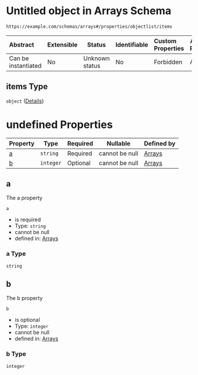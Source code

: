 # Untitled object in Arrays Schema

```txt
https://example.com/schemas/arrays#/properties/objectlist/items
```




| Abstract            | Extensible | Status         | Identifiable | Custom Properties | Additional Properties | Access Restrictions | Defined In                                                                             |
| :------------------ | ---------- | -------------- | ------------ | :---------------- | --------------------- | ------------------- | -------------------------------------------------------------------------------------- |
| Can be instantiated | No         | Unknown status | No           | Forbidden         | Allowed               | none                | [arrays.schema.json\*](../generated-schemas/arrays.schema.json "open original schema") |

## items Type

`object` ([Details](arrays-properties-objectlist-items.md))

# undefined Properties

| Property | Type      | Required | Nullable       | Defined by                                                                                                                                       |
| :------- | --------- | -------- | -------------- | :----------------------------------------------------------------------------------------------------------------------------------------------- |
| [a](#a)  | `string`  | Required | cannot be null | [Arrays](arrays-properties-objectlist-items-properties-a.md "https&#x3A;//example.com/schemas/arrays#/properties/objectlist/items/properties/a") |
| [b](#b)  | `integer` | Optional | cannot be null | [Arrays](arrays-properties-objectlist-items-properties-b.md "https&#x3A;//example.com/schemas/arrays#/properties/objectlist/items/properties/b") |

## a

The a property


`a`

-   is required
-   Type: `string`
-   cannot be null
-   defined in: [Arrays](arrays-properties-objectlist-items-properties-a.md "https&#x3A;//example.com/schemas/arrays#/properties/objectlist/items/properties/a")

### a Type

`string`

## b

The b property


`b`

-   is optional
-   Type: `integer`
-   cannot be null
-   defined in: [Arrays](arrays-properties-objectlist-items-properties-b.md "https&#x3A;//example.com/schemas/arrays#/properties/objectlist/items/properties/b")

### b Type

`integer`
